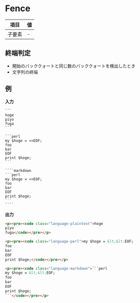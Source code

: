 # Fence

| 項目   | 値  |
| ------ | --- |
| 子要素 | -   |

## 終端判定

-   開始のバッククォートと同じ数のバッククォートを検出したとき
-   文字列の終端

## 例

**入力**

`````
```
hoge
piyo
fuga
```

```perl
my $hoge = <<EOF;
foo
bar
EOF
print $hoge;
```

````markdown
```perl
my $hoge = <<EOF;
foo
bar
EOF
print $hoge;
```
````

`````

**出力**

````html
<p><pre><code class="language-plaintext">hoge
piyo
fuga</code></pre></p>

<p><pre><code class="language-perl">my $hoge = &lt;&lt;EOF;
foo
bar
EOF
print $hoge;</code></pre></p>

<p><pre><code class="language-markdown">```perl
my $hoge = &lt;&lt;EOF;
foo
bar
EOF
print $hoge;
```</code></pre></p>
````
